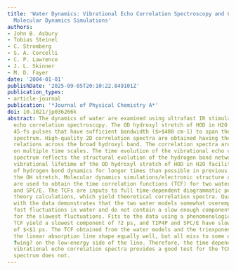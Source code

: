 ```yaml
---
title: 'Water Dynamics: Vibrational Echo Correlation Spectroscopy and Comparison to
  Molecular Dynamics Simulations'
authors:
- John B. Asbury
- Tobias Steinel
- C. Stromberg
- S. A. Corcelli
- C. P. Lawrence
- J. L. Skinner
- M. D. Fayer
date: '2004-01-01'
publishDate: '2025-09-05T20:10:22.849101Z'
publication_types:
- article-journal
publication: '*Journal of Physical Chemistry A*'
doi: 10.1021/jp036266k
abstract: The dynamics of water are examined using ultrafast IR stimulated vibrational
  echo correlation spectroscopy. The OD hydroxyl stretch of HOD in H2O is probed with
  45-fs pulses that have sufficient bandwidth ($>$400 cm-1) to span the entire broad
  spectrum. High-quality 2D correlation spectra are obtained having the correct phase
  relations across the broad hydroxyl band. The correlation spectra are found to evolve
  on multiple time scales. The time evolution of the vibrational echo correlation
  spectrum reflects the structural evolution of the hydrogen bond networks. The extended
  vibrational lifetime of the OD hydroxyl stretch of HOD in H2O facilitates the measurement
  of hydrogen bond dynamics for longer times than possible in previous studies of
  the OH stretch. Molecular dynamics simulations/electronic structure calculations
  are used to obtain the time correlation functions (TCF) for two water models, TIP4P
  and SPC/E. The TCFs are inputs to full time-dependent diagrammatic perturbation
  theory calculations, which yield theoretical correlation spectra. Quantitative comparison
  with the data demonstrates that the two water models somewhat overemphasize the
  fast fluctuations in water and do not contain a slow enough component to account
  for the slowest fluctuations. Fits to the data using a phenomenological triexponential
  TCF yield a slowest component of ?2 ps, and TIP4P and SPC/E have slowest components
  of $<$1 ps. The TCF obtained from the water models and the triexponential TCF reproduce
  the linear absorption line shape equally well, but all miss to some extent the asymmetric
  ?wing? on the low-energy side of the line. Therefore, the time dependence of the
  vibrational echo correlation spectra provides a good test for the TCF, but the absorption
  spectrum does not.
---
```

